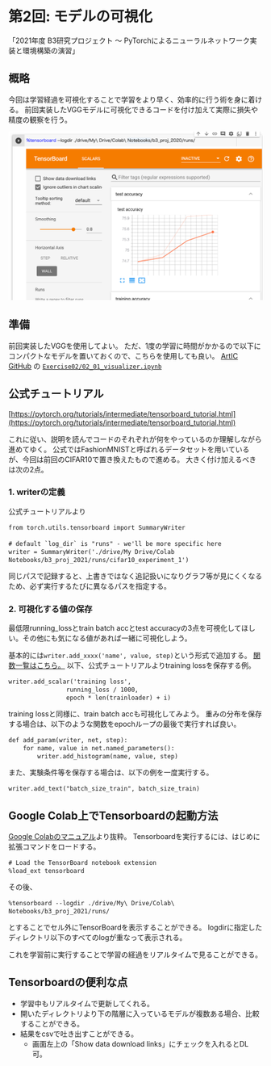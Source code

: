 第2回: モデルの可視化
==

「2021年度 B3研究プロジェクト 〜 PyTorchによるニューラルネットワーク実装と環境構築の演習」

## 概略
今回は学習経過を可視化することで学習をより早く、効率的に行う術を身に着ける。
前回実装したVGGモデルに可視化できるコードを付け加えて実際に損失や精度の観察を行う。

![image.png](./fig/02_tensorboard.png)


## 準備
前回実装したVGGを使用してよい。
ただ、1度の学習に時間がかかるので以下にコンパクトなモデルを置いておくので、こちらを使用しても良い。
[ArtIC GitHub](https://github.com/ArtIC-TITECH/b3-proj-2021) の [`Exercise02/02_01_visualizer.ipynb`](https://github.com/ArtIC-TITECH/b3-proj-2021/blob/master/Exercise02/02_01_visualizer.ipynb)

## 公式チュートリアル
[https://pytorch.org/tutorials/intermediate/tensorboard_tutorial.html](https://pytorch.org/tutorials/intermediate/tensorboard_tutorial.html)

これに従い、説明を読んでコードのそれぞれが何をやっているのか理解しながら進めてゆく。
公式ではFashionMNISTと呼ばれるデータセットを用いているが、今回は前回のCIFAR10で置き換えたもので進める。
大きく付け加えるべきは次の2点。

### 1. writerの定義

公式チュートリアルより
```python:
from torch.utils.tensorboard import SummaryWriter

# default `log_dir` is "runs" - we'll be more specific here
writer = SummaryWriter('./drive/My Drive/Colab Notebooks/b3_proj_2021/runs/cifar10_experiment_1')
```
同じパスで記録すると、上書きではなく追記扱いになりグラフ等が見にくくなるため、必ず実行するたびに異なるパスを指定する。

### 2. 可視化する値の保存

最低限running_lossとtrain batch accとtest accuracyの3点を可視化してほしい。その他にも気になる値があれば一緒に可視化しよう。


基本的には`writer.add_xxxx('name', value, step)`という形式で追加する。
[関数一覧はこちら。](https://pytorch.org/docs/stable/tensorboard.html)
以下、公式チュートリアルよりtraining lossを保存する例。
```python:
writer.add_scalar('training loss',
                running_loss / 1000,
                epoch * len(trainloader) + i)
```
training lossと同様に、train batch accも可視化してみよう。
重みの分布を保存する場合は、以下のような関数をepochループの最後で実行すれば良い。
```python:
def add_param(writer, net, step):
    for name, value in net.named_parameters():
        writer.add_histogram(name, value, step)
```

また、実験条件等を保存する場合は、以下の例を一度実行する。
```python:
writer.add_text("batch_size_train", batch_size_train)
```

## Google Colab上でTensorboardの起動方法

[Google Colabのマニュアル](https://colab.research.google.com/github/tensorflow/tensorboard/blob/master/docs/tensorboard_in_notebooks.ipynb#scrollTo=8p3Tbx8cWEFA)より抜粋。
Tensorboardを実行するには、はじめに拡張コマンドをロードする。
```
# Load the TensorBoard notebook extension
%load_ext tensorboard
```
その後、
```
%tensorboard --logdir ./drive/My\ Drive/Colab\ Notebooks/b3_proj_2021/runs/
```
とすることでセル外にTensorBoardを表示することができる。
logdirに指定したディレクトリ以下のすべてのlogが重なって表示される。

これを学習前に実行することで学習の経過をリアルタイムで見ることができる。

## Tensorboardの便利な点
- 学習中もリアルタイムで更新してくれる。
- 開いたディレクトリより下の階層に入っているモデルが複数ある場合、比較することができる。
- 結果をcsvで吐き出すことができる。
     -  画面左上の「Show data download links」にチェックを入れるとDL可。



